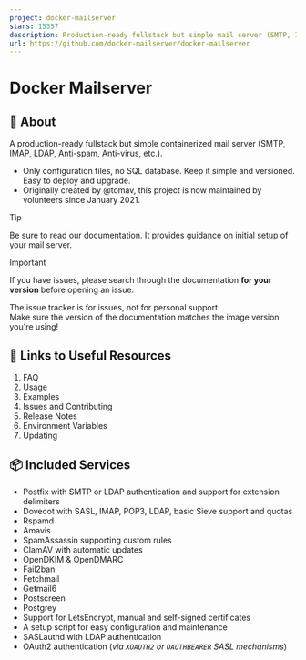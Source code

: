 ```yaml
---
project: docker-mailserver
stars: 15357
description: Production-ready fullstack but simple mail server (SMTP, IMAP, LDAP, Antispam, Antivirus, etc.) running inside a container.
url: https://github.com/docker-mailserver/docker-mailserver
---
```


Docker Mailserver
=================

📃 About
--------

A production-ready fullstack but simple containerized mail server (SMTP, IMAP, LDAP, Anti-spam, Anti-virus, etc.).

-   Only configuration files, no SQL database. Keep it simple and versioned. Easy to deploy and upgrade.
-   Originally created by @tomav, this project is now maintained by volunteers since January 2021.

Tip

Be sure to read our documentation. It provides guidance on initial setup of your mail server.

Important

If you have issues, please search through the documentation **for your version** before opening an issue.

The issue tracker is for issues, not for personal support.  
Make sure the version of the documentation matches the image version you're using!

🔗 Links to Useful Resources
----------------------------

1.  FAQ
2.  Usage
3.  Examples
4.  Issues and Contributing
5.  Release Notes
6.  Environment Variables
7.  Updating

📦 Included Services
--------------------

-   Postfix with SMTP or LDAP authentication and support for extension delimiters
-   Dovecot with SASL, IMAP, POP3, LDAP, basic Sieve support and quotas
-   Rspamd
-   Amavis
-   SpamAssassin supporting custom rules
-   ClamAV with automatic updates
-   OpenDKIM & OpenDMARC
-   Fail2ban
-   Fetchmail
-   Getmail6
-   Postscreen
-   Postgrey
-   Support for LetsEncrypt, manual and self-signed certificates
-   A setup script for easy configuration and maintenance
-   SASLauthd with LDAP authentication
-   OAuth2 authentication (_via `XOAUTH2` or `OAUTHBEARER` SASL mechanisms_)

